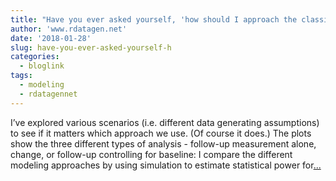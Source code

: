 ```yaml
---
title: "Have you ever asked yourself, 'how should I approach the classic pre-post analysis?'"
author: 'www.rdatagen.net'
date: '2018-01-28'
slug: have-you-ever-asked-yourself-h
categories:
  - bloglink
tags:
  - modeling
  - rdatagennet
---
```


I’ve explored various scenarios (i.e. different data generating assumptions) to see if it matters which approach we use. (Of course it does.) The plots show the three different types of analysis - follow-up measurement alone, change, or follow-up controlling for baseline: I compare the different modeling approaches by using simulation to estimate statistical power for[... <i class="fas fa-external-link-alt"></i>](https://www.rdatagen.net/post/thinking-about-the-run-of-the-mill-pre-post-analysis/)

